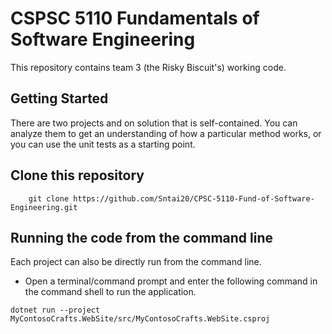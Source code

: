 # CSPSC 5110 Fundamentals of Software Engineering

This repository contains team 3 (the Risky Biscuit's) working code.

## Getting Started

There are two projects and on solution that is self-contained. You can analyze them to get an understanding of how a particular method works, or you can use the unit tests as a starting point.

## Clone this repository

```git
    git clone https://github.com/Sntai20/CPSC-5110-Fund-of-Software-Engineering.git
```

## Running the code from the command line

Each project can also be directly run from the command line.

* Open a terminal/command prompt and enter the following command in the command shell to run the application.

```dotnet
dotnet run --project  MyContosoCrafts.WebSite/src/MyContosoCrafts.WebSite.csproj 
```

